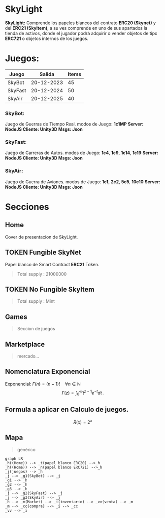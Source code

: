 # SkyLight
**SkyLight:** Comprende los papeles blancos del contrato **ERC20 (Skynet)** y del **ERC21 (SkyItem)**, a su ves comprende en uno de sus apartados la tienda de activos, donde el jugador podrá adquirir o vender objetos de tipo **ERC721** o objetos internos de los juegos.
# Juegos:
|Juego|Salida|Items                         |
|-|-|-|
|SkyBot|20-12-2023|45|
|SkyFast|20-12-2024|50|
|SkyAir|20-12-2025|40|
### SkyBot: 
Juego de Guerras de Tiempo Real.
modos de Juego: **1c1MP**
**Server: NodeJS
Cliente: Unity3D
Msgs: Json**
### SkyFast:
Juego de Carreras de Autos.
modos de Juego: **1c4**, **1c9**, **1c14**, **1c19** 
**Server: NodeJS
Cliente: Unity3D
Msgs: Json**
### SkyAir:
Juego de Guerra de Aviones. 
modos de Juego: **1c1**, **2c2**, **5c5**, **10c10**
**Server: NodeJS
Cliente: Unity3D
Msgs: Json**
# Secciones
## Home
Cover de presentacion de SkyLight.
## TOKEN Fungible SkyNet
Papel blanco de Smart Contract **ERC21** Token.
>Total supply : 21000000
## TOKEN No Fungible SkyItem
>Total supply : Mint
## Games
>Seccion de juegos
## Marketplace
>mercado... 
## Nomenclatura Exponencial
Exponencial: $\Gamma(n) = (n-1)!\quad\forall n\in\mathbb N$
$$
\Gamma(z) = \int_0^\infty t^{z-1}e^{-t}dt\,.
$$
## Formula a aplicar en Calculo de juegos.
$$
R(x) = 2^{x}
$$
## Mapa
>genérico
```mermaid
graph LR
_h((Home)) --> _t(papel blanco ERC20) -->_h
_h((Home)) --> _n(papel blanco ERC721) -->_h
_j(juegos) --> _h
_j --> _g1(SkyBot) --> _j
_g1 --> _h
_g2 --> _h
_g3 --> _h
_j --> _g2(SkyFast) --> _j
_j --> _g3(SkyAir) --> _j 
_h --> _m(Market) --> _i(inventario) --> _vv(venta) --> _m
_m --> _cc(compra) --> _i --> _cc
_vv --> _i
```